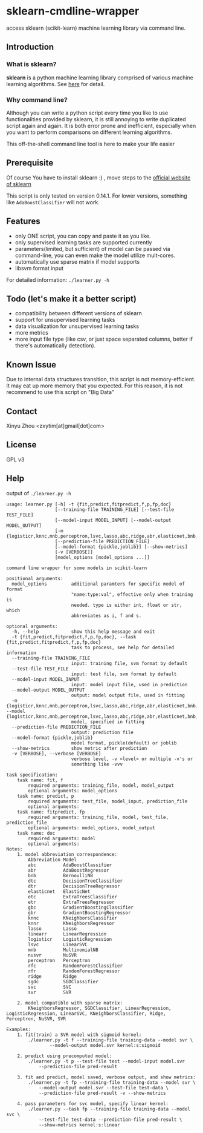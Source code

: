 
sklearn-cmdline-wrapper
=======================

access sklearn (scikit-learn) machine learning library via command line.

Introduction
------------
### What is sklearn?
__sklearn__ is a python machine learning library comprised of various
machine learning algorithms. See [here](http://scikit-learn.org/stable/) for detail.

### Why command line?
Although you can write a python script every time you like to use functionalities
provided by sklearn, it is still annoying to write duplicated script again and again.
It is both error prone and inefficient, especially when you want to perform comparisons
on different learning algorithms.

This off-the-shell command line tool is here to make your life easier

Prerequisite
------------
Of course You have to install sklearn :) , move steps to the [official website of sklearn](http://scikit-learn.org/stable/)

This script is only tested on version 0.14.1.
For lower versions, something like ```AdaBoostClassifier``` will not work.


Features
--------
- only ONE script, you can copy and paste it as you like.
- only supervised learning tasks are supported currently
- parameters(limited, but sufficient) of model can be passed via command-line,
	you can even make the model utilize mult-cores.
- automatically use sparse matrix if model supports
- libsvm format input

For detailed information: ```./learner.py -h```

Todo (let's make it a better script)
------------------------------------
- compatibility between different versions of sklearn
- support for unsupervised learning tasks
- data visualization for unsupervised learning tasks
- more metrics
- more input file type (like csv, or just space separated columns,
better if there's automatically detection).

Known Issue
-----------
Due to internal data structures transition, this script is not
memory-efficient. It may eat up more memory that you expected.
For this reason, it is not recommend to use this script on "Big Data"

Contact
-------
Xinyu Zhou <zxytim[at]gmail[dot]com>

License
-------
GPL v3

Help
----
output of ```./learner.py -h```

	usage: learner.py [-h] -t {fit,predict,fitpredict,f,p,fp,doc}
					  [--training-file TRAINING_FILE] [--test-file TEST_FILE]
					  [--model-input MODEL_INPUT] [--model-output MODEL_OUTPUT]
					  [-m {logisticr,knnc,mnb,perceptron,lsvc,lasso,abc,ridge,abr,elasticnet,bnb,knnr,sgdc,etr,rfr,nusvr,gbc,dtc,linearr,svc,rfc,etc,gbr,dtr,svr}]
					  [--prediction-file PREDICTION_FILE]
					  [--model-format {pickle,joblib}] [--show-metrics]
					  [-v [VERBOSE]]
					  [model_options [model_options ...]]

	command line wrapper for some models in scikit-learn

	positional arguments:
	  model_options         additional paramters for specific model of format
							"name:type:val", effective only when training is
							needed. type is either int, float or str, which
							abbreviates as i, f and s.

	optional arguments:
	  -h, --help            show this help message and exit
	  -t {fit,predict,fitpredict,f,p,fp,doc}, --task {fit,predict,fitpredict,f,p,fp,doc}
							task to process, see help for detailed information
	  --training-file TRAINING_FILE
							input: training file, svm format by default
	  --test-file TEST_FILE
							input: test file, svm format by default
	  --model-input MODEL_INPUT
							input: model input file, used in prediction
	  --model-output MODEL_OUTPUT
							output: model output file, used in fitting
	  -m {logisticr,knnc,mnb,perceptron,lsvc,lasso,abc,ridge,abr,elasticnet,bnb,knnr,sgdc,etr,rfr,nusvr,gbc,dtc,linearr,svc,rfc,etc,gbr,dtr,svr}, --model {logisticr,knnc,mnb,perceptron,lsvc,lasso,abc,ridge,abr,elasticnet,bnb,knnr,sgdc,etr,rfr,nusvr,gbc,dtc,linearr,svc,rfc,etc,gbr,dtr,svr}
							model, specified in fitting
	  --prediction-file PREDICTION_FILE
							output: prediction file
	  --model-format {pickle,joblib}
							model format, pickle(default) or joblib
	  --show-metrics        show metric after prediction
	  -v [VERBOSE], --verbose [VERBOSE]
							verbose level, -v <level> or multiple -v's or
							something like -vvv

	task specification:
		task name: fit, f
			required arguments: training_file, model, model_output
			optional arguments: model_options
		task name: predict, p
			required arguments: test_file, model_input, prediction_file
			optional arguments:
		task name: fitpredict, fp
			required arguments: training_file, model, test_file, prediction_file
			optional arguments: model_options, model_output
		task name: doc
			required arguments: model
			optional arguments:
	Notes:
		1. model abbreviation correspondence:
			Abbreviation Model
			abc          AdaBoostClassifier
			abr          AdaBoostRegressor
			bnb          BernoulliNB
			dtc          DecisionTreeClassifier
			dtr          DecisionTreeRegressor
			elasticnet   ElasticNet
			etc          ExtraTreesClassifier
			etr          ExtraTreesRegressor
			gbc          GradientBoostingClassifier
			gbr          GradientBoostingRegressor
			knnc         KNeighborsClassifier
			knnr         KNeighborsRegressor
			lasso        Lasso
			linearr      LinearRegression
			logisticr    LogisticRegression
			lsvc         LinearSVC
			mnb          MultinomialNB
			nusvr        NuSVR
			perceptron   Perceptron
			rfc          RandomForestClassifier
			rfr          RandomForestRegressor
			ridge        Ridge
			sgdc         SGDClassifier
			svc          SVC
			svr          SVR

		2. model compatible with sparse matrix:
			KNeighborsRegressor, SGDClassifier, LinearRegression, LogisticRegression, LinearSVC, KNeighborsClassifier, Ridge, Perceptron, NuSVR, SVR

	Examples:
		1. fit(train) a SVR model with sigmoid kernel:
			./learner.py -t f --training-file training-data --model svr \
					--model-output model.svr kernel:s:sigmoid

		2. predict using precomputed model:
			./learner.py -t p --test-file test --model-input model.svr
				--prediction-file pred-result

		3. fit and predict, model saved, verbose output, and show metrics:
			./learner.py -t fp --training-file training-data --model svr \
				--model-output model.svr --test-file test-data \
				--prediction-file pred-result -v --show-metrics

		4. pass parameters for svc model, specify linear kernel:
			./learner.py --task fp --training-file training-data --model svc \
				--test-file test-data --prediction-file pred-result \
				--show-metrics kernel:s:linear
